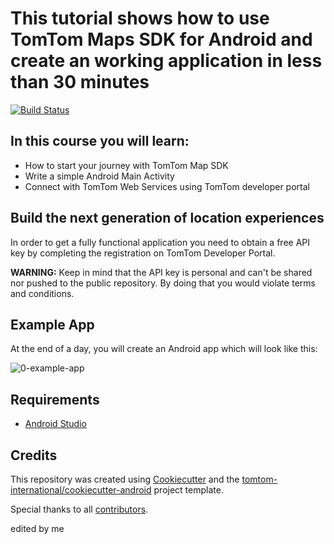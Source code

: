 # This tutorial shows how to use TomTom Maps SDK for Android and create an working application in less than 30 minutes
[![Build Status](https://travis-ci.org/tomtom-international-labs/maps-sdk-android-display-a-map-template.svg?branch=master)](https://travis-ci.org/tomtom-international-labs/maps-sdk-android-display-a-map-template)

## In this course you will learn:

* How to start your journey with TomTom Map SDK
* Write a simple Android Main Activity
* Connect with TomTom Web Services using TomTom developer portal

## Build the next generation of location experiences

In order to get a fully functional application you need to obtain a free API key by completing the registration on TomTom Developer Portal.

**WARNING:** Keep in mind that the API key is personal and can't be shared nor pushed to the public repository. By doing that you would violate terms and conditions.

## Example App

At the end of a day, you will create an Android app which will look like this:

![0-example-app](assets/0-example-app.png)

## Requirements

* [Android Studio](https://developer.android.com/studio)

## Credits

This repository was created using [Cookiecutter](https://github.com/cookiecutter/cookiecutter) and the [tomtom-international/cookiecutter-android](https://github.com/tomtom-international/cookiecutter-android) project template.

Special thanks to all [contributors](https://github.com/tomtom-international-labs/maps-sdk-android-display-a-map/blob/master/CONTRIBUTORS.md).

edited by me